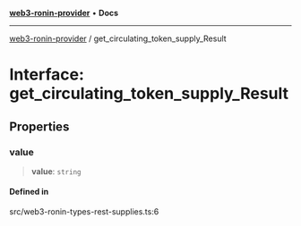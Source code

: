 [**web3-ronin-provider**](../README.md) • **Docs**

***

[web3-ronin-provider](../globals.md) / get\_circulating\_token\_supply\_Result

# Interface: get\_circulating\_token\_supply\_Result

## Properties

### value

> **value**: `string`

#### Defined in

src/web3-ronin-types-rest-supplies.ts:6
